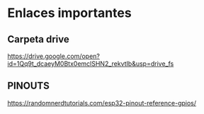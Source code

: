 # Enlaces importantes


## Carpeta drive

https://drive.google.com/open?id=1Qq9t_dcaeyM0Btx0emclSHN2_rekvtIb&usp=drive_fs 

## PINOUTS 

https://randomnerdtutorials.com/esp32-pinout-reference-gpios/
